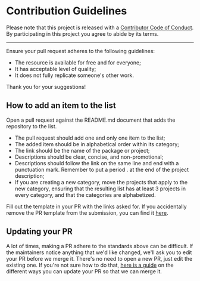 # Contribution Guidelines

Please note that this project is released with a
[Contributor Code of Conduct](code-of-conduct.md). By participating in this
project you agree to abide by its terms.

---

Ensure your pull request adheres to the following guidelines:

- The resource is available for free and for everyone;
- It has acceptable level of quality;
- It does not fully replicate someone's other work.

Thank you for your suggestions!

## How to add an item to the list
Open a pull request against the README.md document that adds the repository to the list.

- The pull request should add one and only one item to the list;
- The added item should be in alphabetical order within its category;
- The link should be the name of the package or project;
- Descriptions should be clear, concise, and non-promotional;
- Descriptions should follow the link on the same line and end with a punctuation mark.
Remember to put a period . at the end of the project description;
- If you are creating a new category, move the projects that apply to the new category, ensuring that the resulting list has at least 3 projects in every category, and that the categories are alphabetized.

Fill out the template in your PR with the links asked for. If you accidentally remove the PR template from the submission, you can find it [here](.github/PULL_REQUEST_TEMPLATE.md).


## Updating your PR

A lot of times, making a PR adhere to the standards above can be difficult.
If the maintainers notice anything that we'd like changed, we'll ask you to
edit your PR before we merge it. There's no need to open a new PR, just edit
the existing one. If you're not sure how to do that,
[here is a guide](https://github.com/RichardLitt/knowledge/blob/master/github/amending-a-commit-guide.md)
on the different ways you can update your PR so that we can merge it.
